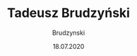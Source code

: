 ---
title: "Tadeusz Brudzyński"
episode: 3
author: "Brudzynski"
date: "18.07.2020"
description: '„Osobność człowieka była bardzo często zaznaczona na jego obrazach" - mówi była żona Małgorzata Brudzyńska.'
page: "podcast_Brudzynski_3"
unpublished: false
unpublished_episode: "Trzeci"
---